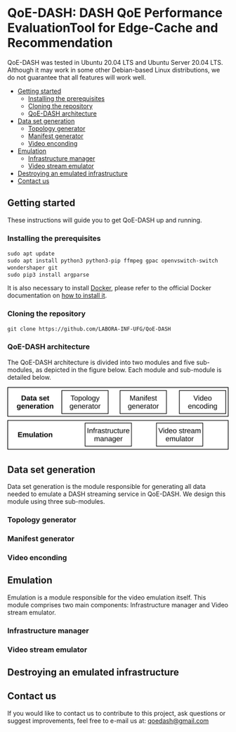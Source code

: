# QoE-DASH: DASH QoE Performance EvaluationTool for Edge-Cache and Recommendation

QoE-DASH was tested in Ubuntu 20.04 LTS and Ubuntu Server 20.04 LTS. Although it may work in some other Debian-based Linux distributions, we do not guarantee that all features will work well.

- [Getting started](#getting-started)
	- [Installing the prerequisites](#installing-the-prerequisites)
	- [Cloning the repository](#cloning-the-repository)
	- [QoE-DASH architecture](#QoE-DASH-architecture)
- [Data set generation](#dataset-generation)
	- [Topology generator](#topology-generator)
	- [Manifest generator](#manifest-generator)
	- [Video enconding](#video-enconding)
- [Emulation](#emulation)
	- [Infrastructure manager](#infrastructure-manager)
	- [Video stream emulator](#video-stream-emulator)
- [Destroying an emulated infrastructure](#destroying-an-emulated-infrastructure)
- [Contact us](#contact-us)

## Getting started

These instructions will guide you to get QoE-DASH up and running.

### Installing the prerequisites

```
sudo apt update
sudo apt install python3 python3-pip ffmpeg gpac openvswitch-switch wondershaper git
sudo pip3 install argparse
```

It is also necessary to install [Docker](https://docs.docker.com/), please refer to the official Docker documentation on [how to install it](https://docs.docker.com/engine/install/ubuntu/).

### Cloning the repository

```
git clone https://github.com/LABORA-INF-UFG/QoE-DASH
```

### QoE-DASH architecture

The QoE-DASH architecture is divided into two modules and five sub-modules, as depicted in the figure below. Each module
and sub-module is detailed below.

<div align="center">
<img src="Figures/Architecture.svg">
</div>

## Data set generation

Data set generation is the module responsible for generating all data needed to emulate a DASH streaming service in QoE-DASH. We design this module using three sub-modules.

### Topology generator

### Manifest generator

### Video enconding

## Emulation

Emulation is a module responsible for the video emulation itself. This module comprises two main components: Infrastructure manager and Video stream emulator.

### Infrastructure manager

### Video stream emulator

## Destroying an emulated infrastructure

## Contact us

If you would like to contact us to contribute to this project, ask questions or suggest improvements, feel free to e-mail us at: qoedash@gmail.com